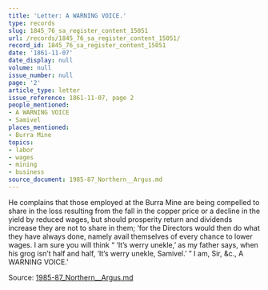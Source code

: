 ```yaml
---
title: 'Letter: A WARNING VOICE.'
type: records
slug: 1845_76_sa_register_content_15051
url: /records/1845_76_sa_register_content_15051/
record_id: 1845_76_sa_register_content_15051
date: '1861-11-07'
date_display: null
volume: null
issue_number: null
page: '2'
article_type: letter
issue_reference: 1861-11-07, page 2
people_mentioned:
- A WARNING VOICE
- Samivel
places_mentioned:
- Burra Mine
topics:
- labor
- wages
- mining
- business
source_document: 1985-87_Northern__Argus.md
---
```


He complains that those employed at the Burra Mine are being compelled to share in the loss resulting from the fall in the copper price or a decline in the yield by reduced wages, but should prosperity return and dividends increase they are not to share in them; ‘for the Directors would then do what they have always done, namely avail themselves of every chance to lower wages.  I am sure you will think “ ‘It’s werry unekle,’ as my father says, when his grog isn’t half and half, ‘It’s werry unekle, Samivel.’ ” I am, Sir, &c., A WARNING VOICE.'

Source: [1985-87_Northern__Argus.md](/downloads/markdown/1985-87_Northern__Argus.md)

